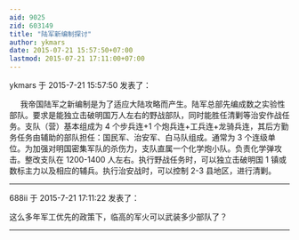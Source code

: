 ```yaml
---
aid: 9025
zid: 603149
title: "陆军新编制探讨"
author: ykmars
date: 2015-07-21 15:57:50+07:00
lastmod: 2015-07-21 17:11:00+07:00
---
```


ykmars 于 2015-7-21 15:57:50 发表了：

&nbsp; &nbsp;&nbsp;&nbsp;我帝国陆军之新编制是为了适应大陆攻略而产生。陆军总部先编成数之实验性部队。要求是能独立击破明国万人左右的野战部队，同时能胜任清剿等治安作战任务。支队（营）基本组成为 4 个步兵连+1 个炮兵连+工兵连+龙骑兵连，其后方勤务任务由辅助的部队担任：国民军、治安军、白马队组成。通常为 3 个连级单位。为加强对明国密集军队的杀伤力，支队直属一个化学炮小队。负责化学弹攻击。整改支队在 1200-1400 人左右。执行野战任务时，可以独立击破明国 1 镇或数标主力以及相应的辅兵。执行治安战时，可以控制 2-3 县地区，进行清剿。

---

688ii 于 2015-7-21 17:11:22 发表了：

这么多年军工优先的政策下，临高的军火可以武装多少部队了？

---
